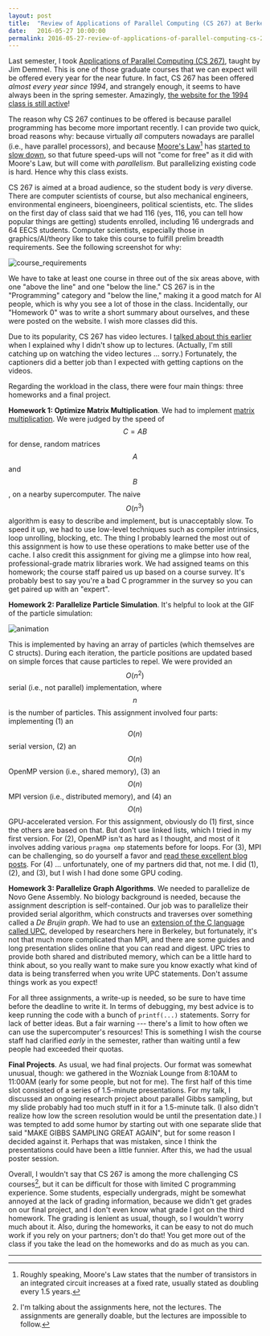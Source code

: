 ```yaml
---
layout: post
title:  "Review of Applications of Parallel Computing (CS 267) at Berkeley"
date:   2016-05-27 10:00:00
permalink: 2016-05-27-review-of-applications-of-parallel-computing-cs-267-at-berkeley/
---
```


Last semester, I took [Applications of Parallel Computing (CS 267)][1], taught by Jim Demmel. This
is one of those graduate courses that we can expect will be offered every year for the near future.
In fact, CS 267 has been offered *almost every year since 1994*, and strangely enough, it seems to
have always been in the spring semester. Amazingly, [the website for the 1994 class is still
active][4]!

The reason why CS 267 continues to be offered is because parallel programming has become more
important recently. I can provide two quick, broad reasons why: because virtually *all* computers
nowadays are parallel (i.e., have parallel processors), and because [Moore's Law][9][^moores] has
[started to slow down][10], so that future speed-ups will not "come for free" as it did with Moore's
Law, but will come with *parallelism*. But parallelizing existing code is hard.  Hence why this
class exists.

CS 267 is aimed at a broad audience, so the student body is *very* diverse. There are computer
scientists of course, but also mechanical engineers, environmental engineers, bioengineers,
political scientists, etc. The slides on the first day of class said that we had 116 (yes, 116, you
can tell how popular things are getting) students enrolled, including 16 undergrads and 64 EECS
students. Computer scientists, especially those in graphics/AI/theory like to take this course to
fulfill prelim breadth requirements. See the following screenshot for why:

<img src="{{site.url}}/assets/prelim_courses.png" alt="course_requirements">

We have to take at least one course in three out of the six areas above, with one "above the line"
and one "below the line." CS 267 is in the "Programming" category and "below the line," making it a
good match for AI people, which is why you see a lot of those in the class. Incidentally, our
"Homework 0" was to write a short summary about ourselves, and these were posted on the website. I
wish more classes did this.

Due to its popularity, CS 267 has video lectures. I [talked about this earlier][3] when I explained
why I didn't show up to lectures. (Actually, I'm still catching up on watching the video lectures
... sorry.) Fortunately, the captioners did a better job than I expected with getting captions on
the videos.

Regarding the workload in the class, there were four main things: three homeworks and a final
project.

**Homework 1: Optimize Matrix Multiplication**. We had to implement [matrix multiplication][6]. We
were judged by the speed of $$C = AB$$ for dense, random matrices $$A$$ and $$B$$, on a nearby
supercomputer. The naive $$O(n^3)$$ algorithm is easy to describe and implement, but is unacceptably
slow. To speed it up, we had to use low-level techniques such as compiler intrinsics, loop
unrolling, blocking, etc. The thing I probably learned the most out of this assignment is how to use
these operations to make better use of the cache. I also credit this assignment for giving me a
glimpse into how real, professional-grade matrix libraries work. We had assigned teams on this
homework; the course staff paired us up based on a course survey. It's probably best to say you're a
bad C programmer in the survey so you can get paired up with an "expert".

**Homework 2: Parallelize Particle Simulation**. It's helpful to look at the GIF of the particle
simulation:

<img src="{{site.url}}/assets/cs267_animation.gif" alt="animation">

This is implemented by having an array of particles (which themselves are C structs). During each
iteration, the particle positions are updated based on simple forces that cause particles to repel.
We were provided an $$O(n^2)$$ serial (i.e., not parallel) implementation, where $$n$$ is the number
of particles. This assignment involved four parts: implementing (1) an $$O(n)$$ serial version, (2)
an $$O(n)$$ OpenMP version (i.e., shared memory), (3) an $$O(n)$$ MPI version (i.e., distributed
memory), and (4) an $$O(n)$$ GPU-accelerated version.  For this assignment, obviously do (1) first,
since the others are based on that. But don't use linked lists, which I tried in my first version.
For (2), OpenMP isn't as hard as I thought, and most of it involves adding various ```pragma omp```
statements before for loops. For (3), MPI can be challenging, so do yourself a favor and [read these
excellent blog posts][2]. For (4) ... unfortunately, one of my partners did that, not me.  I did
(1), (2), and (3), but I wish I had done some GPU coding.

**Homework 3: Parallelize Graph Algorithms**. We needed to parallelize de Novo Gene Assembly. No
biology background is needed, because the assignment description is self-contained. Our job was to
parallelize their provided serial algorithm, which constructs and traverses over something called a
*De Brujin graph*. We had to use an [extension of the C language called UPC][8], developed by
researchers here in Berkeley, but fortunately, it's not that much more complicated than MPI, and
there are some guides and long presentation slides online that you can read and digest. UPC tries to
provide both shared and distributed memory, which can be a little hard to think about, so you really
want to make sure you know exactly what kind of data is being transferred when you write UPC
statements. Don't assume things work as you expect!
 
For all three assignments, a write-up is needed, so be sure to have time before the deadline to
write it. In terms of debugging, my best advice is to keep running the code with a bunch of
```printf(...)``` statements.  Sorry for lack of better ideas. But a fair warning --- there's a
limit to how often we can use the supercomputer's resources! This is something I wish the course
staff had clarified *early* in the semester, rather than waiting until a few people had exceeded
their quotas.

**Final Projects**. As usual, we had final projects. Our format was somewhat unusual, though: we
gathered in the Wozniak Lounge from 8:10AM to 11:00AM (early for some people, but not for me). The
first half of this time slot consisted of a series of 1.5-minute presentations. For my talk, I
discussed an ongoing research project about parallel Gibbs sampling, but my slide probably had too
much stuff in it for a 1.5-minute talk. (I also didn't realize how low the screen resolution would
be until the presentation date.) I was tempted to add some humor by starting out with one separate
slide that said "MAKE GIBBS SAMPLING GREAT AGAIN", but for some reason I decided against it. Perhaps
that was mistaken, since I think the presentations could have been a little funnier. After this, we
had the usual poster session.

Overall, I wouldn't say that CS 267 is among the more challenging CS courses[^assignments], but it
can be difficult for those with limited C programming experience. Some students, especially
undergrads, might be somewhat annoyed at the lack of grading information, because we didn't get
grades on our final project, and I don't even know what grade I got on the third homework. The
grading is lenient as usual, though, so I wouldn't worry much about it. Also, during the homeworks,
it can be easy to not do much work if you rely on your partners; don't do that! You get more out of
the class if you take the lead on the homeworks and do as much as you can.

***

[^moores]: Roughly speaking, Moore's Law states that the number of transistors in an integrated
    circuit increases at a fixed rate, usually stated as doubling every 1.5 years.
 
[^assignments]: I'm talking about the assignments here, not the lectures. The assignments are
    generally doable, but the lectures are impossible to follow.

[1]:http://www.cs.berkeley.edu/~demmel/cs267_Spr16/
[2]:http://mpitutorial.com/
[3]:http://danieltakeshi.github.io/2016-02-05-why-i-reluctantly-dont-show-up-to-class/
[4]:http://people.eecs.berkeley.edu/~demmel/cs267/
[5]:http://danieltakeshi.github.io/2015-09-01-my-prelims/
[6]:https://en.wikipedia.org/wiki/Matrix_multiplication
[7]:http://people.eecs.berkeley.edu/~mme/cs267-2016/hw1/index.html
[8]:http://upc.lbl.gov/
[9]:https://en.wikipedia.org/wiki/Moore%27s_law
[10]:http://www.nature.com/news/the-chips-are-down-for-moore-s-law-1.19338
